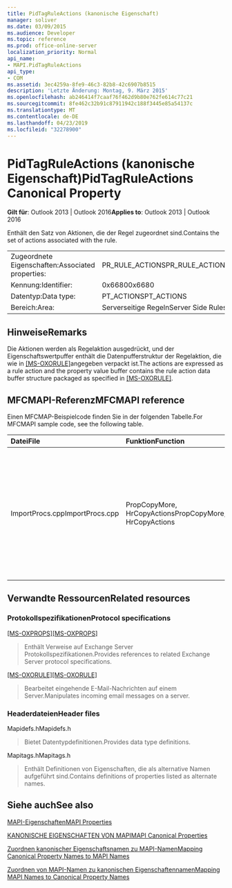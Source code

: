 ```yaml
---
title: PidTagRuleActions (kanonische Eigenschaft)
manager: soliver
ms.date: 03/09/2015
ms.audience: Developer
ms.topic: reference
ms.prod: office-online-server
localization_priority: Normal
api_name:
- MAPI.PidTagRuleActions
api_type:
- COM
ms.assetid: 3ec4259a-8fe9-46c3-82b8-42c6907b8515
description: 'Letzte Änderung: Montag, 9. März 2015'
ms.openlocfilehash: ab246414f7caaf76f462d9b80e762fe614c77c21
ms.sourcegitcommit: 8fe462c32b91c87911942c188f3445e85a54137c
ms.translationtype: MT
ms.contentlocale: de-DE
ms.lasthandoff: 04/23/2019
ms.locfileid: "32278900"
---
```

# <a name="pidtagruleactions-canonical-property"></a><span data-ttu-id="b6d28-103">PidTagRuleActions (kanonische Eigenschaft)</span><span class="sxs-lookup"><span data-stu-id="b6d28-103">PidTagRuleActions Canonical Property</span></span>

  
  
<span data-ttu-id="b6d28-104">**Gilt für**: Outlook 2013 | Outlook 2016</span><span class="sxs-lookup"><span data-stu-id="b6d28-104">**Applies to**: Outlook 2013 | Outlook 2016</span></span> 
  
<span data-ttu-id="b6d28-105">Enthält den Satz von Aktionen, die der Regel zugeordnet sind.</span><span class="sxs-lookup"><span data-stu-id="b6d28-105">Contains the set of actions associated with the rule.</span></span> 
  
|||
|:-----|:-----|
|<span data-ttu-id="b6d28-106">Zugeordnete Eigenschaften:</span><span class="sxs-lookup"><span data-stu-id="b6d28-106">Associated properties:</span></span>  <br/> |<span data-ttu-id="b6d28-107">PR_RULE_ACTIONS</span><span class="sxs-lookup"><span data-stu-id="b6d28-107">PR_RULE_ACTIONS</span></span>  <br/> |
|<span data-ttu-id="b6d28-108">Kennung:</span><span class="sxs-lookup"><span data-stu-id="b6d28-108">Identifier:</span></span>  <br/> |<span data-ttu-id="b6d28-109">0x6680</span><span class="sxs-lookup"><span data-stu-id="b6d28-109">0x6680</span></span>  <br/> |
|<span data-ttu-id="b6d28-110">Datentyp:</span><span class="sxs-lookup"><span data-stu-id="b6d28-110">Data type:</span></span>  <br/> |<span data-ttu-id="b6d28-111">PT_ACTIONS</span><span class="sxs-lookup"><span data-stu-id="b6d28-111">PT_ACTIONS</span></span>  <br/> |
|<span data-ttu-id="b6d28-112">Bereich:</span><span class="sxs-lookup"><span data-stu-id="b6d28-112">Area:</span></span>  <br/> |<span data-ttu-id="b6d28-113">Serverseitige Regeln</span><span class="sxs-lookup"><span data-stu-id="b6d28-113">Server Side Rules</span></span>  <br/> |
   
## <a name="remarks"></a><span data-ttu-id="b6d28-114">Hinweise</span><span class="sxs-lookup"><span data-stu-id="b6d28-114">Remarks</span></span>

<span data-ttu-id="b6d28-115">Die Aktionen werden als Regelaktion ausgedrückt, und der Eigenschaftswertpuffer enthält die Datenpufferstruktur der Regelaktion, die wie in [[MS-OXORULE]](https://msdn.microsoft.com/library/70ac9436-501e-43e2-9163-20d2b546b886%28Office.15%29.aspx)angegeben verpackt ist.</span><span class="sxs-lookup"><span data-stu-id="b6d28-115">The actions are expressed as a rule action and the property value buffer contains the rule action data buffer structure packaged as specified in [[MS-OXORULE]](https://msdn.microsoft.com/library/70ac9436-501e-43e2-9163-20d2b546b886%28Office.15%29.aspx).</span></span>
  
## <a name="mfcmapi-reference"></a><span data-ttu-id="b6d28-116">MFCMAPI-Referenz</span><span class="sxs-lookup"><span data-stu-id="b6d28-116">MFCMAPI reference</span></span>

<span data-ttu-id="b6d28-117">Einen MFCMAP-Beispielcode finden Sie in der folgenden Tabelle.</span><span class="sxs-lookup"><span data-stu-id="b6d28-117">For MFCMAPI sample code, see the following table.</span></span>
  
|<span data-ttu-id="b6d28-118">**Datei**</span><span class="sxs-lookup"><span data-stu-id="b6d28-118">**File**</span></span>|<span data-ttu-id="b6d28-119">**Funktion**</span><span class="sxs-lookup"><span data-stu-id="b6d28-119">**Function**</span></span>|<span data-ttu-id="b6d28-120">**Comment**</span><span class="sxs-lookup"><span data-stu-id="b6d28-120">**Comment**</span></span>|
|:-----|:-----|:-----|
|<span data-ttu-id="b6d28-121">ImportProcs.cpp</span><span class="sxs-lookup"><span data-stu-id="b6d28-121">ImportProcs.cpp</span></span>  <br/> |<span data-ttu-id="b6d28-122">PropCopyMore, HrCopyActions</span><span class="sxs-lookup"><span data-stu-id="b6d28-122">PropCopyMore, HrCopyActions</span></span>  <br/> |<span data-ttu-id="b6d28-123">Diese Funktionen zeigen, wie eine PT_ACTIONS zum Kopieren in eine andere Eigenschaft analysiert wird.</span><span class="sxs-lookup"><span data-stu-id="b6d28-123">These functions demonstrate how to parse a PT_ACTIONS property for the purposes of copying to another property.</span></span>  <br/> |
   
## <a name="related-resources"></a><span data-ttu-id="b6d28-124">Verwandte Ressourcen</span><span class="sxs-lookup"><span data-stu-id="b6d28-124">Related resources</span></span>

### <a name="protocol-specifications"></a><span data-ttu-id="b6d28-125">Protokollspezifikationen</span><span class="sxs-lookup"><span data-stu-id="b6d28-125">Protocol specifications</span></span>

<span data-ttu-id="b6d28-126">[[MS-OXPROPS]](https://msdn.microsoft.com/library/f6ab1613-aefe-447d-a49c-18217230b148%28Office.15%29.aspx)</span><span class="sxs-lookup"><span data-stu-id="b6d28-126">[[MS-OXPROPS]](https://msdn.microsoft.com/library/f6ab1613-aefe-447d-a49c-18217230b148%28Office.15%29.aspx)</span></span>
  
> <span data-ttu-id="b6d28-127">Enthält Verweise auf Exchange Server Protokollspezifikationen.</span><span class="sxs-lookup"><span data-stu-id="b6d28-127">Provides references to related Exchange Server protocol specifications.</span></span>
    
<span data-ttu-id="b6d28-128">[[MS-OXORULE]](https://msdn.microsoft.com/library/70ac9436-501e-43e2-9163-20d2b546b886%28Office.15%29.aspx)</span><span class="sxs-lookup"><span data-stu-id="b6d28-128">[[MS-OXORULE]](https://msdn.microsoft.com/library/70ac9436-501e-43e2-9163-20d2b546b886%28Office.15%29.aspx)</span></span>
  
> <span data-ttu-id="b6d28-129">Bearbeitet eingehende E-Mail-Nachrichten auf einem Server.</span><span class="sxs-lookup"><span data-stu-id="b6d28-129">Manipulates incoming email messages on a server.</span></span>
    
### <a name="header-files"></a><span data-ttu-id="b6d28-130">Headerdateien</span><span class="sxs-lookup"><span data-stu-id="b6d28-130">Header files</span></span>

<span data-ttu-id="b6d28-131">Mapidefs.h</span><span class="sxs-lookup"><span data-stu-id="b6d28-131">Mapidefs.h</span></span>
  
> <span data-ttu-id="b6d28-132">Bietet Datentypdefinitionen.</span><span class="sxs-lookup"><span data-stu-id="b6d28-132">Provides data type definitions.</span></span>
    
<span data-ttu-id="b6d28-133">Mapitags.h</span><span class="sxs-lookup"><span data-stu-id="b6d28-133">Mapitags.h</span></span>
  
> <span data-ttu-id="b6d28-134">Enthält Definitionen von Eigenschaften, die als alternative Namen aufgeführt sind.</span><span class="sxs-lookup"><span data-stu-id="b6d28-134">Contains definitions of properties listed as alternate names.</span></span>
    
## <a name="see-also"></a><span data-ttu-id="b6d28-135">Siehe auch</span><span class="sxs-lookup"><span data-stu-id="b6d28-135">See also</span></span>



[<span data-ttu-id="b6d28-136">MAPI-Eigenschaften</span><span class="sxs-lookup"><span data-stu-id="b6d28-136">MAPI Properties</span></span>](mapi-properties.md)
  
[<span data-ttu-id="b6d28-137">KANONISCHE EIGENSCHAFTEN VON MAPI</span><span class="sxs-lookup"><span data-stu-id="b6d28-137">MAPI Canonical Properties</span></span>](mapi-canonical-properties.md)
  
[<span data-ttu-id="b6d28-138">Zuordnen kanonischer Eigenschaftsnamen zu MAPI-Namen</span><span class="sxs-lookup"><span data-stu-id="b6d28-138">Mapping Canonical Property Names to MAPI Names</span></span>](mapping-canonical-property-names-to-mapi-names.md)
  
[<span data-ttu-id="b6d28-139">Zuordnen von MAPI-Namen zu kanonischen Eigenschaftennamen</span><span class="sxs-lookup"><span data-stu-id="b6d28-139">Mapping MAPI Names to Canonical Property Names</span></span>](mapping-mapi-names-to-canonical-property-names.md)

